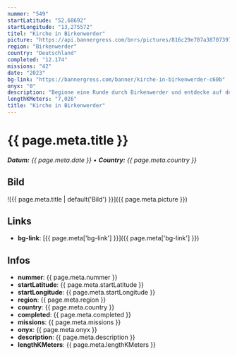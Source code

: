 ```yaml
---
nummer: "549"
startLatitude: "52,68692"
startLongitude: "13,275572"
titel: "Kirche in Birkenwerder"
picture: "https://api.bannergress.com/bnrs/pictures/816c29e707a3870739747459dff43ee6"
region: "Birkenwerder"
country: "Deutschland"
completed: "12.174"
missions: "42"
date: "2023"
bg-link: "https://bannergress.com/banner/kirche-in-birkenwerder-c60b"
onyx: "0"
description: "Beginne eine Runde durch Birkenwerder und entdecke auf deiner Runde die Wassertretanlage in der Briese. Starte am Briesesteig deine Runde"
lengthKMeters: "7,026"
title: "Kirche in Birkenwerder"
---
```


# {{ page.meta.title }}
_**Datum:** {{ page.meta.date }} • **Country:** {{ page.meta.country }}_

## Bild
![{{ page.meta.title | default('Bild') }}]({{ page.meta.picture }})

## Links
- **bg-link**: [{{ page.meta['bg-link'] }}]({{ page.meta['bg-link'] }})

## Infos
- **nummer**: {{ page.meta.nummer }}
- **startLatitude**: {{ page.meta.startLatitude }}
- **startLongitude**: {{ page.meta.startLongitude }}
- **region**: {{ page.meta.region }}
- **country**: {{ page.meta.country }}
- **completed**: {{ page.meta.completed }}
- **missions**: {{ page.meta.missions }}
- **onyx**: {{ page.meta.onyx }}
- **description**: {{ page.meta.description }}
- **lengthKMeters**: {{ page.meta.lengthKMeters }}

